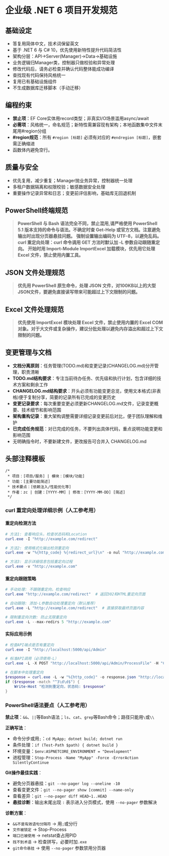 ﻿# 企业级 .NET 6 项目开发规范

<!-- 以下是AI必须遵循的核心规范 -->

## 基础设定
- 答复用简体中文，技术词保留英文
- 基于 .NET 6 与 C# 10，优先使用新特性提升代码简洁性
- 架构分层：API→Server(Manager)→Data→基础设施
- 业务逻辑归Manager类，控制器只做校验和异常处理
- 修改代码后，请务必检查并确认代码整体能成功编译
- 查找现有代码保持风格统一
- 复用已有基础设施组件
- 不生成数据库迁移脚本（手动迁移）

## 编程约束
- **禁止项**：EF Core实体用record类型；非真实I/O场景滥用async/await
- **必需项**：风格统一，命名规范；新特性需兼容现有架构；本地函数集中文件末尾用#region分组
- **#region规范**：所有 `#region [标题]` 必须有对应的 `#endregion [标题]`，嵌套需正确缩进
- 函数体内避免空行。

## 质量与安全
- 优先复用，减少重复；Manager抛业务异常，控制器统一处理
- 多租户数据隔离和权限校验；敏感数据安全处理
- 重要操作记录异常和日志；变更前评估影响，基础库无回退机制

## PowerShell终端规范

> **PowerShell 与 Bash 语法完全不同，禁止混用,请严格使用 PowerShell 5.1 版本支持的命令与语法。不确定时查 Get-Help 或官方文档。注意避免输出时出现分页器悬挂问题。**
> **强制设置输出编码为 UTF-8，以避免乱码。**
> **curl 重定向处理：curl 命令调用 GET 方法时默认加 -L 参数自动跟随重定向。**
> **开始时用 Import-Module ImportExcel 加载模块，优先用它处理 Excel 文件，禁止使用内置工具。**

## JSON 文件处理规范
> **优先用 PowerShell 原生命令，处理 JSON 文件，对100KB以上的大型JSON文件，要避免直接读写带来可能超过上下文限制的问题。**

## Excel 文件处理规范
> **优先使用 ImportExcel 模块处理 Excel 文件，禁止使用内置的 Excel COM 对象。对于大文件或复杂操作，建议分批处理以避免内存溢出和超过上下文限制的问题。**

## 变更管理与文档
- **文档分离原则**：任务管理(TODO.md)和变更记录(CHANGELOG.md)分开管理，职责清晰
- **TODO.md结构要求**：专注当前待办任务、优先级和执行计划，包含详细的技术方案和剩余工作
- **CHANGELOG.md结构要求**：开头必须有功能变更总览，使用文本格式(非表格)便于复制分享，简要的记录所有已完成的变更历史
- **变更记录要求**：每次重要变更必须更新CHANGELOG.md文件，记录变更概要、技术细节和影响范围
- **架构重构记录**：重大架构调整需要详细记录变更前后对比，便于团队理解和维护
- **已完成任务规范**：对已完成的任务，不要列出具体代码，重点说明功能变更和影响范围
- 无明确指令时，不要新建文件，更改报告可合并入 CHANGELOG.md

## 头部注释模板
```
/*
 * 项目：[项目/服务] | 模块：[模块/功能]
 * 功能：[主要功能简述]
 * 技术要点：[依赖注入/性能优化等]
 * 作者：zc | 创建：[YYYY-MM] | 修改：[YYYY-MM-DD] [简述]
 */
```

<!-- 以下PowerShell和curl详细示例仅供人工参考，AI可跳过 -->

### **curl 重定向处理详细示例**（人工参考用）

#### **重定向检测方法**
```powershell
# 方法1: 查看响应头，检查状态码和Location
curl.exe -I "http://example.com/redirect"

# 方法2: 使用格式化输出检测重定向
curl.exe -w "%{http_code} %{redirect_url}\n" -o nul "http://example.com"

# 方法3: 显示详细信息包括重定向过程
curl.exe -v "http://example.com"
```

#### **重定向跟随策略**
```powershell
# 手动处理: 不跟随重定向，检查响应
curl.exe "http://example.com/redirect"  # 返回302和HTML重定向页面

# 自动跟随: 添加-L参数自动处理重定向（默认推荐）
curl.exe -L "http://example.com/redirect"  # 直接获取最终页面内容

# 限制重定向次数: 防止无限重定向
curl.exe -L --max-redirs 5 "http://example.com"
```

#### **实际应用示例**
```powershell
# 检查API端点是否有重定向
curl.exe -I "http://localhost:5000/api/Admin"

# 标准API调用（必须使用-L）
curl.exe -L -X POST "http://localhost:5000/api/Admin/ProcessFile" -H "Content-Type: application/json" -d "{\"test\":\"data\"}"

# 在脚本中处理重定向
$response = curl.exe -L -w "%{http_code}" -o response.json "http://localhost:5000/api"
if ($response -match "^3\d\d$") {
    Write-Host "检测到重定向，状态码: $response"
}
```

### **PowerShell语法要点**（人工参考用）

**禁止项**：`&&`、`||`等Bash语法；`ls`、`cat`、`grep`等Bash命令；路径只能用`\`或`\\`

**正确写法**：
- 命令分步或用`;`：`cd MyApp; dotnet build; dotnet run`
- 条件处理：`if (Test-Path $path) { dotnet build }`
- 环境变量：`$env:ASPNETCORE_ENVIRONMENT = "Development"`
- 进程管理：`Stop-Process -Name "MyApp" -Force -ErrorAction SilentlyContinue`

**Git操作最佳实践**：
- 避免分页器悬挂：`git --no-pager log --oneline -10`
- 查看变更文件：`git --no-pager show [commit] --name-only`
- 查看差异：`git --no-pager diff HEAD~1..HEAD`
- **悬挂诊断**：输出末尾出现 `:` 表示进入分页模式，使用 `--no-pager` 参数解决

**诊断方案**：
- `&&不是有效语句分隔符` → 用`;`或分行
- `文件被锁定` → Stop-Process
- `端口已被使用` → netstat查占用PID
- `找不到术语` → 检查拼写，必要时加`.exe`
- `git命令悬挂` → 使用 `--no-pager` 参数禁用分页器

<!-- PowerShell终端规范结束 -->